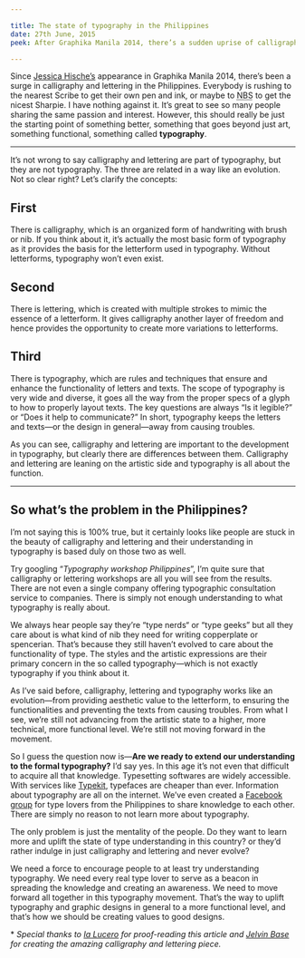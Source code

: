 ```yaml
---

title: The state of typography in the Philippines
date: 27th June, 2015
peek: After Graphika Manila 2014, there’s a sudden uprise of calligraphy and lettering in the Philippines. It’s great to see so many people sharing the same passion and interest. However, we’re still not reaching the end of the big movement. Can we reach it? That’s the question.

---
```


Since [Jessica Hische’s](http://jessicahische.is) appearance in Graphika Manila 2014, there’s been a surge in calligraphy and lettering in the Philippines. Everybody is rushing to the nearest Scribe to get their own pen and ink, or maybe to <abbr title="National Book Store">NBS</abbr> to get the nicest Sharpie. I have nothing against it. It’s great to see so many people sharing the same passion and interest. However, this should really be just the starting point of something better, something that goes beyond just art, something functional, something called **typography**.

****

It’s not wrong to say calligraphy and lettering are part of typography, but they are not typography. The three are related in a way like an evolution. Not so clear right? Let’s clarify the concepts: 

## First

There is calligraphy, which is an organized form of handwriting with brush or nib. If you think about it, it’s actually the most basic form of typography as it provides the basis for the letterform used in typography. Without letterforms, typography won’t even exist.

## Second

There is lettering, which is created with multiple strokes to mimic the essence of a letterform. It gives calligraphy another layer of freedom and hence provides the opportunity to create more variations to letterforms.

## Third

There is typography, which are rules and techniques that ensure and enhance the functionality of letters and texts. The scope of typography is very wide and diverse, it goes all the way from the proper specs of a glyph to how to properly layout texts. The key questions are always “Is it legible?” or “Does it help to communicate?” In short, typography keeps the letters and texts—or the design in general—away from causing troubles.

As you can see, calligraphy and lettering are important to the development in typography, but clearly there are differences between them. Calligraphy and lettering are leaning on the artistic side and typography is all about the function.

****

## So what’s the problem in the Philippines?

I’m not saying this is 100% true, but it certainly looks like people are stuck in the beauty of calligraphy and lettering and their understanding in typography is based duly on those two as well.

Try googling “*Typography workshop Philippines*”, I’m quite sure that calligraphy or lettering workshops are all you will see from the results. There are not even a single company offering typographic consultation service to companies. There is simply not enough understanding to what typography is really about.

We always hear people say they’re “type nerds“ or “type geeks” but all they care about is what kind of nib they need for writing copperplate or spencerian. That’s because they still haven’t evolved to care about the functionality of type. The styles and the artistic expressions are their primary concern in the so called typography—which is not exactly typography if you think about it.

As I’ve said before, calligraphy, lettering and typography works like an evolution—from providing aesthetic value to the letterform, to ensuring the functionalities and preventing the texts from causing troubles. From what I see, we’re still not advancing from the artistic state to a higher, more technical, more functional level. We’re still not moving forward in the movement.

So I guess the question now is—**Are we ready to extend our understanding to the formal typography?** I’d say yes. In this age it’s not even that difficult to acquire all that knowledge. Typesetting softwares are widely accessible. With services like [Typekit](https://typekit.com), typefaces are cheaper than ever. Information about typography are all on the internet. We’ve even created a [Facebook group](https://www.facebook.com/groups/typeph/) for type lovers from the Philippines to share knowledge to each other. There are simply no reason to not learn more about typography.

The only problem is just the mentality of the people. Do they want to learn more and uplift the state of type understanding in this country? or they’d rather indulge in just calligraphy and lettering and never evolve? 

We need a force to encourage people to at least try understanding typography. We need every real type lover to serve as a beacon in spreading the knowledge and creating an awareness. We need to move forward all together in this typography movement. That’s the way to uplift typography and graphic designs in general to a more functional level, and that’s how we should be creating values to good designs.

\* _Special thanks to [Ia Lucero](http://stellify.net/) for proof-reading this article and [Jelvin Base](https://instagram.com/_jelvin/) for creating the amazing calligraphy and lettering piece._

